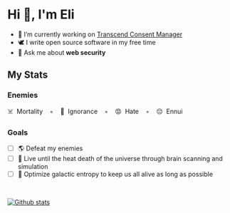<h1>Hi 👋, I'm Eli</h1>

- 🔭 I’m currently working on [Transcend Consent Manager](https://docs.transcend.io/docs/consent/capabilities)
- 🕊 I write open source software in my free time
- 💬 Ask me about **web security**

## My Stats

### Enemies

☠️&nbsp;&nbsp;Mortality&nbsp;&nbsp;&nbsp;&nbsp;◦&nbsp;&nbsp;&nbsp;&nbsp;🤔&nbsp;&nbsp;Ignorance&nbsp;&nbsp;&nbsp;&nbsp;◦&nbsp;&nbsp;&nbsp;&nbsp;😡&nbsp;&nbsp;Hate&nbsp;&nbsp;&nbsp;&nbsp;◦&nbsp;&nbsp;&nbsp;&nbsp;😔&nbsp;&nbsp;Ennui

### Goals

- [ ] 🌎 Defeat my enemies
- [ ] 🧠 Live until the heat death of the universe through brain scanning and simulation
- [ ] 🌌 Optimize galactic entropy to keep us all alive as long as possible

<br/>

[![Github stats](https://github-readme-stats.vercel.app/api?username=eligrey&show_icons=true&locale=en)](https://dangerous.link/virus.exe)
